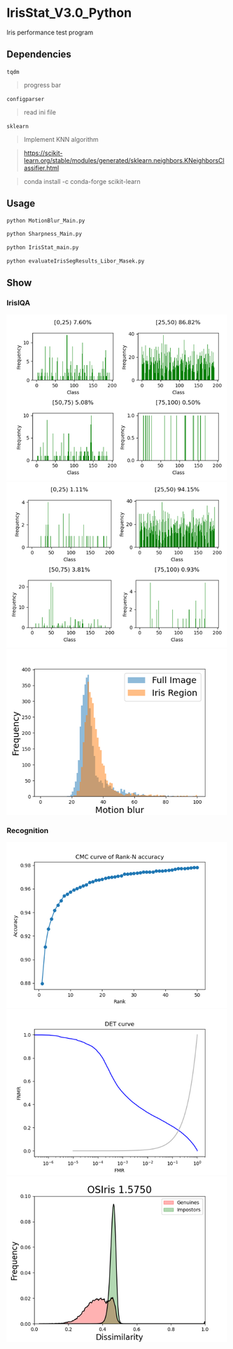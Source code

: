 # IrisStat_V3.0_Python
Iris performance test program
## Dependencies
`tqdm `
>progress bar

`configparser `
>read ini file

`sklearn	`
>Implement KNN algorithm

>https://scikit-learn.org/stable/modules/generated/sklearn.neighbors.KNeighborsClassifier.html

>conda install -c conda-forge scikit-learn 

## Usage
```python
python MotionBlur_Main.py
```
```python
python Sharpness_Main.py
```
```python
python IrisStat_main.py
```
```python
python evaluateIrisSegResults_Libor_Masek.py
```

## Show
### IrisIQA
![](https://github.com/firework8/IrisStat_V3.0_Python/raw/main/IrisIQA/out/blurring_motionblur_distribution_fullImg.png)  
![](https://github.com/firework8/IrisStat_V3.0_Python/raw/main/IrisIQA/out/blurring_motionblur_distribution_IrisRegion.png)  
![](https://github.com/firework8/IrisStat_V3.0_Python/raw/main/IrisIQA/out/blurring_motionblur_histogram.png)  

### Recognition
![](https://github.com/firework8/IrisStat_V3.0_Python/raw/main/Recognition/out/OSIris_CMC_curve.png) 
![](https://github.com/firework8/IrisStat_V3.0_Python/raw/main/Recognition/out/OSIris_DET_curve.png) 
![](https://github.com/firework8/IrisStat_V3.0_Python/raw/main/Recognition/out/OSIris_genuine_impostor_distribution.png) 
